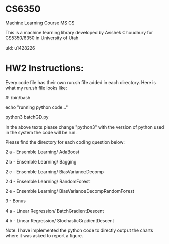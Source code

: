 # CS6350
Machine Learning Course MS CS

This is a machine learning library developed by Avishek Choudhury for CS5350/6350 in University of Utah

uId: u1428226


# HW2 Instructions:

Every code file has their own run.sh file added in each directory. Here is what my run.sh file looks like:


#! /bin/bash

echo "running python code..."

python3 batchGD.py



In the above texts please change "python3" with the version of python used in the system the code will be run.


Please find the directory for each coding question below:


2 a - Ensemble Learning/ AdaBoost

2 b - Ensemble Learning/ Bagging

2 c - Ensemble Learning/ BiasVarianceDecomp

2 d - Ensemble Learning/ RandomForest

2 e - Ensemble Learning/ BiasVarianceDecompRandomForest

3 - Bonus

4 a - Linear Regression/ BatchGradientDescent

4 b - Linear Regression/ StochasticGradientDescent

Note: I have implemented the python code to directly output the charts where it was asked to report a figure.
